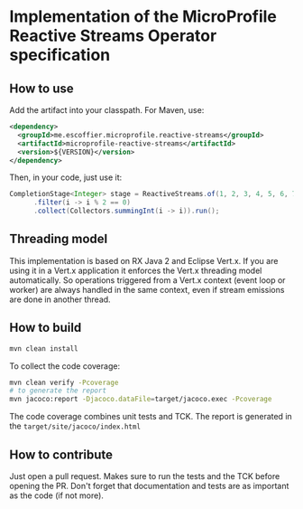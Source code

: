 # Implementation of the MicroProfile Reactive Streams Operator specification


## How to use

Add the artifact into your classpath. For Maven, use:

```xml
<dependency>
  <groupId>me.escoffier.microprofile.reactive-streams</groupId>
  <artifactId>microprofile-reactive-streams</artifactId>
  <version>${VERSION}</version>
</dependency>
```

Then, in your code, just use it:

```java
CompletionStage<Integer> stage = ReactiveStreams.of(1, 2, 3, 4, 5, 6, 7, 8, 9, 10)
      .filter(i -> i % 2 == 0)
      .collect(Collectors.summingInt(i -> i)).run();
```

## Threading model

This implementation is based on RX Java 2 and Eclipse Vert.x. If you are using it in a Vert.x application it enforces the 
Vert.x threading model automatically. So operations triggered from a Vert.x context (event loop or worker) are always 
handled in the same context, even if stream emissions are done in another thread. 

## How to build

```bash
mvn clean install
```

To collect the code coverage:

```bash
mvn clean verify -Pcoverage
# to generate the report
mvn jacoco:report -Djacoco.dataFile=target/jacoco.exec -Pcoverage
```

The code coverage combines unit tests and TCK. The report is generated in the `target/site/jacoco/index.html`

## How to contribute

Just open a pull request. Makes sure to run the tests and the TCK before opening the PR. Don't forget that documentation 
and tests are as important as the code (if not more). 
